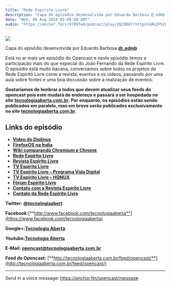 ```yaml
---
title: "Rede Espírito Livre"
description: "Capa do episódio desenvolvida por Eduardo Barbosa @_edmb Está no ar mais um episódio do Opencast e neste episódio temos a participação mais do que esp..."
date: "Wed, 06 Aug 2014 05:00:00 GMT"
audio: "https://anchor.fm/s/9789fe8/podcast/play/2629087/https%3A%2F%2Fd3ctxlq1ktw2nl.cloudfront.net%2Fproduction%2F2019-2-13%2F11241488-44100-2-99ee2e7b7106d.mp3"
---
```


![](https://d3sv2eduhewoas.cloudfront.net/episode/image/b08adabd5f1441caa8fecec05e034767.jpg)


Capa do episódio desenvolvida por Eduardo Barbosa [**@\_edmb**](http://twitter.com/_edmb)


Está no ar mais um episódio do Opencast e neste episódio temos a participação mais do que especial do João Fernando da Rede Espírito Livre. O episódio está muito bacana, conversamos sobre todos os projetos da Rede Espírito Livre como a revista, eventos e os vídeos, passando por uma aula sobre fontes e uma boa discussão sobre a realização de eventos.


**Gostaríamos de lembrar a todos que devem atualizar seus feeds do opencast pois este mudará de endereço e passará a ser hospedado no site** [**tecnologiaaberta.com.br**](http://tecnologiaaberta.com.br/)**. Por enquanto, os episódios estão sendo publicados em paralelo, mas em breve serão publicados exclusivamente no site** [**tecnologiaaberta.com.br**](http://tecnologiaaberta.com.br/).


**Links do episódio**
---------------------


* [**Vídeo do Diolinux**](http://www.diolinux.com.br/2014/08/respostas-as-respostas-dos-leitores-do-blog-diolinux.html)
* [**FirefoxOS na Índia**](http://www.zdnet.com/how-low-can-a-smartphone-go-7000031316/)
* [**Wiki comparando Chromium e Chrome**](https://code.google.com/p/chromium/wiki/ChromiumBrowserVsGoogleChrome)
* [**Rede Espírito Livre**](http://espiritolivre.org/)
* [**Revista Espírito Livre**](http://www.revista.espiritolivre.org/)
* [**TV Espírito Livre**](http://tv.espiritolivre.org/)
* [**TV Espírito Livre – Programa Vida Digital**](https://archive.org/details/TV_EspiritoLivre_VidaDigital)
* [**TV Espírito Livre – HQNUX**](https://archive.org/details/TV_EspiritoLivre_HQNuux)
* [**Fórum Espírito Livre**](http://forum.espiritolivre.org/)
* [**Contato com a Revista Espírito Livre**](http://www.revista.espiritolivre.org/entre-em-contato)
* [**Contato da Rede Espírito Livre**](http://espiritolivre.org/)


**Twitter:** [**@tecnologiaabert**](http://twitter.com/tecnologiaabert)


**Facebook:**[**http://www.facebook.com/tecnologiaaberta**](https://www.facebook.com/tecnologiaaberta)


**Google+:**[**Tecnologia Aberta**](https://plus.google.com/u/0/b/114491525240353631044/114491525240353631044/about)


**Youtube:**[**Tecnologia Aberta**](http://youtube.com/tecnologiaaberta)


**E-Mail:** [**opencast@tecnologiaaberta.com.br**](mailto:opencast@tecnologiaaberta.com.br)


**Feed do Opencast:** [**http://tecnologiaaberta.com.br/feed/opencast/**](http://tecnologiaaberta.com.br/feed/opencast/)



--- 

Send in a voice message: https://anchor.fm/opencast/message